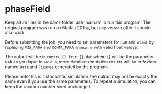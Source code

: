 # phaseField

Keep all .m files in the same folder, use 'main.m' to run 
this program. The original program was run on Matlab 2015a,
but any version after it should also work. 

Before submitting the job, you need to set parameters for
`nu0` and `etam0` by replacing `VIS_PARA` and `CONTR_PARA`
in `main.m` with valid float values.

The output will be in `contra_{}_fric_{}.dat` where {} will
be the parameter values you input in `main.m`, more detailed
simulation results will be in folders named `Data` and 
`Figures` generated by the program.

Please note this is a stochastic simulation, the output may
not be exactly the same even if you use the same parameters.
To repeat a simulation, you can keep the random number seed 
unchanged.
